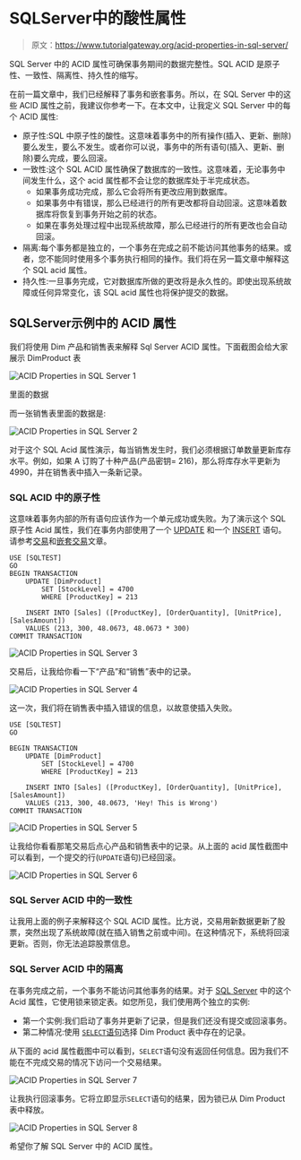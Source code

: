 # SQLServer中的酸性属性

> 原文：<https://www.tutorialgateway.org/acid-properties-in-sql-server/>

SQL Server 中的 ACID 属性可确保事务期间的数据完整性。SQL ACID 是原子性、一致性、隔离性、持久性的缩写。

在前一篇文章中，我们已经解释了事务和嵌套事务。所以，在 SQL Server 中的这些 ACID 属性之前，我建议你参考一下。在本文中，让我定义 SQL Server 中的每个 ACID 属性:

*   原子性:SQL 中原子性的酸性。这意味着事务中的所有操作(插入、更新、删除)要么发生，要么不发生。或者你可以说，事务中的所有语句(插入、更新、删除)要么完成，要么回滚。
*   一致性:这个 SQL ACID 属性确保了数据库的一致性。这意味着，无论事务中间发生什么，这个 acid 属性都不会让您的数据库处于半完成状态。
    *   如果事务成功完成，那么它会将所有更改应用到数据库。
    *   如果事务中有错误，那么已经进行的所有更改都将自动回滚。这意味着数据库将恢复到事务开始之前的状态。
    *   如果在事务处理过程中出现系统故障，那么已经进行的所有更改也会自动回滚。
*   隔离:每个事务都是独立的，一个事务在完成之前不能访问其他事务的结果。或者，您不能同时使用多个事务执行相同的操作。我们将在另一篇文章中解释这个 SQL acid 属性。
*   持久性:一旦事务完成，它对数据库所做的更改将是永久性的。即使出现系统故障或任何异常变化，该 SQL acid 属性也将保护提交的数据。

## SQLServer示例中的 ACID 属性

我们将使用 Dim 产品和销售表来解释 Sql Server ACID 属性。下面截图会给大家展示 DimProduct 表

![ACID Properties in SQL Server 1](img/bb689c8fd9f308fd44622270223fe258.png)

里面的数据

而一张销售表里面的数据是:

![ACID Properties in SQL Server 2](img/8ee4d0e8748b8dd8711b9299eb02401d.png)

对于这个 SQL Acid 属性演示，每当销售发生时，我们必须根据订单数量更新库存水平。例如，如果 A 订购了十种产品(产品密钥= 216)，那么将库存水平更新为 4990，并在销售表中插入一条新记录。

### SQL ACID 中的原子性

这意味着事务内部的所有语句应该作为一个单元成功或失败。为了演示这个 SQL 原子性 Acid 属性，我们在事务内部使用了一个 [UPDATE](https://www.tutorialgateway.org/sql-update-statement/) 和一个 [INSERT](https://www.tutorialgateway.org/sql-insert-statement/) 语句。请参考[交易](https://www.tutorialgateway.org/sql-transaction/)和[嵌套交易](https://www.tutorialgateway.org/nested-transactions-in-sql-server/)文章。

```
USE [SQLTEST]
GO
BEGIN TRANSACTION
	UPDATE [DimProduct]
		SET [StockLevel] = 4700
		WHERE [ProductKey] = 213

	INSERT INTO [Sales] ([ProductKey], [OrderQuantity], [UnitPrice], [SalesAmount])
	VALUES (213, 300, 48.0673, 48.0673 * 300)
COMMIT TRANSACTION
```

![ACID Properties in SQL Server 3](img/dc5c38dfb19d63bb3fb2ed9dfab8df3d.png)

交易后，让我给你看一下“产品”和“销售”表中的记录。

![ACID Properties in SQL Server 4](img/0d2676916ac4f4f99eac1eccc65b2316.png)

这一次，我们将在销售表中插入错误的信息，以故意使插入失败。

```
USE [SQLTEST]
GO

BEGIN TRANSACTION
	UPDATE [DimProduct]
		SET [StockLevel] = 4700
		WHERE [ProductKey] = 213

	INSERT INTO [Sales] ([ProductKey], [OrderQuantity], [UnitPrice], [SalesAmount])
	VALUES (213, 300, 48.0673, 'Hey! This is Wrong')
COMMIT TRANSACTION
```

![ACID Properties in SQL Server 5](img/f5a856be6fc2a8023cb49bf450cea8db.png)

让我给你看看那笔交易后点心产品和销售表中的记录。从上面的 acid 属性截图中可以看到，一个提交的行(`UPDATE`语句)已经回滚。

![ACID Properties in SQL Server 6](img/2977bcae9dc8e5b56d90fa6b72e8b4f6.png)

### SQL Server ACID 中的一致性

让我用上面的例子来解释这个 SQL ACID 属性。比方说，交易用新数据更新了股票，突然出现了系统故障(就在插入销售之前或中间)。在这种情况下，系统将回滚更新。否则，你无法追踪股票信息。

### SQL Server ACID 中的隔离

在事务完成之前，一个事务不能访问其他事务的结果。对于 [SQL Server](https://www.tutorialgateway.org/sql/) 中的这个 Acid 属性，它使用锁来锁定表。如您所见，我们使用两个独立的实例:

*   第一个实例:我们启动了事务并更新了记录，但是我们还没有提交或回滚事务。
*   第二种情况:使用 [`SELECT`语句](https://www.tutorialgateway.org/sql-select-statement/)选择 Dim Product 表中存在的记录。

从下面的 acid 属性截图中可以看到，`SELECT`语句没有返回任何信息。因为我们不能在不完成交易的情况下访问一个交易结果。

![ACID Properties in SQL Server 7](img/b97de0c546f968097db5c49b73458386.png)

让我执行回滚事务。它将立即显示`SELECT`语句的结果，因为锁已从 Dim Product 表中释放。

![ACID Properties in SQL Server 8](img/3edde94ccc7707b9353c808b4b3da7a4.png)

希望你了解 SQL Server 中的 ACID 属性。